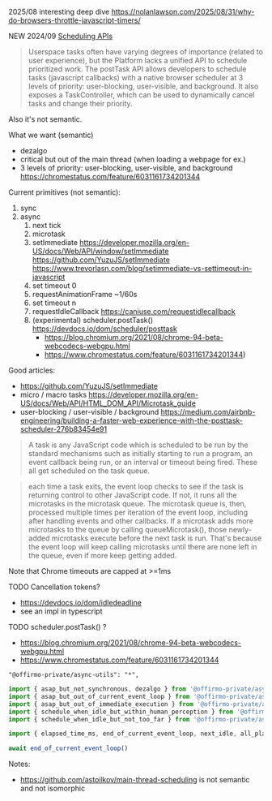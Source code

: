

2025/08 interesting deep dive https://nolanlawson.com/2025/08/31/why-do-browsers-throttle-javascript-timers/

NEW 2024/09 [Scheduling APIs](https://chromestatus.com/feature/6031161734201344)
> Userspace tasks often have varying degrees of importance (related to user experience),
> but the Platform lacks a unified API to schedule prioritized work.
> The postTask API allows developers to schedule tasks (javascript callbacks)
> with a native browser scheduler at 3 levels of priority: user-blocking, user-visible, and background.
> It also exposes a TaskController, which can be used to dynamically cancel tasks and change their priority.

Also it's not semantic.

What we want (semantic)
- dezalgo
- critical but out of the main thread (when loading a webpage for ex.)
- 3 levels of priority: user-blocking, user-visible, and background https://chromestatus.com/feature/6031161734201344

Current primitives (not semantic):
1. sync
1. async
   1. next tick
   1. microtask
   1. setImmediate https://developer.mozilla.org/en-US/docs/Web/API/window/setImmediate https://github.com/YuzuJS/setImmediate https://www.trevorlasn.com/blog/setimmediate-vs-settimeout-in-javascript
   1. set timeout 0
   1. requestAnimationFrame  ~1/60s
   1. set timeout n
   1. requestIdleCallback https://caniuse.com/requestidlecallback
   1. (experimental) scheduler.postTask() https://devdocs.io/dom/scheduler/posttask
      * https://blog.chromium.org/2021/08/chrome-94-beta-webcodecs-webgpu.html
      * https://www.chromestatus.com/feature/6031161734201344)

Good articles:
* https://github.com/YuzuJS/setImmediate
* micro / macro tasks https://developer.mozilla.org/en-US/docs/Web/API/HTML_DOM_API/Microtask_guide
* user-blocking / user-visible / background https://medium.com/airbnb-engineering/building-a-faster-web-experience-with-the-posttask-scheduler-276b83454e91

> A task is any JavaScript code which is scheduled to be run by the standard mechanisms
> such as initially starting to run a program, an event callback being run, or an interval or timeout being fired.
> These all get scheduled on the task queue.

> each time a task exits, the event loop checks to see if the task is returning control to other JavaScript code.
> If not, it runs all the microtasks in the microtask queue.
> The microtask queue is, then, processed multiple times per iteration of the event loop, including after handling events and other callbacks.
> If a microtask adds more microtasks to the queue by calling queueMicrotask(),
> those newly-added microtasks execute before the next task is run.
> That's because the event loop will keep calling microtasks until there are none left in the queue, even if more keep getting added.

Note that Chrome timeouts are capped at >=1ms

TODO Cancellation tokens?
* https://devdocs.io/dom/idledeadline
* see an impl in typescript

TODO scheduler.postTask() ?
* https://blog.chromium.org/2021/08/chrome-94-beta-webcodecs-webgpu.html
* https://www.chromestatus.com/feature/6031161734201344


```
"@offirmo-private/async-utils": "*",
```
```ts
import { asap_but_not_synchronous, dezalgo } from '@offirmo-private/async-utils'
import { asap_but_out_of_current_event_loop } from '@offirmo-private/async-utils'
import { asap_but_out_of_immediate_execution } from '@offirmo-private/async-utils'
import { schedule_when_idle_but_within_human_perception } from '@offirmo-private/async-utils'
import { schedule_when_idle_but_not_too_far } from '@offirmo-private/async-utils'

import { elapsed_time_ms, end_of_current_event_loop, next_idle, all_planned_idle_executed } from '@offirmo-private/async-utils'

await end_of_current_event_loop()
```


Notes:
* https://github.com/astoilkov/main-thread-scheduling is not semantic and not isomorphic
